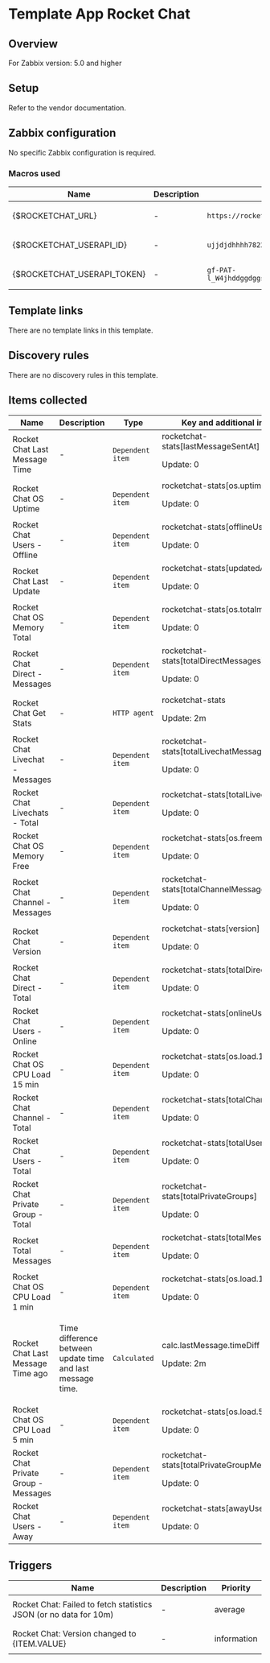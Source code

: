 # Template App Rocket Chat

## Overview

For Zabbix version: 5.0 and higher

## Setup

Refer to the vendor documentation.

## Zabbix configuration

No specific Zabbix configuration is required.

### Macros used

|Name|Description|Default|Type|
|----|-----------|-------|----|
|{$ROCKETCHAT_URL}|<p>-</p>|`https://rocket_chat.fqdn/api`|Text macro|
|{$ROCKETCHAT_USERAPI_ID}|<p>-</p>|`ujjdjdhhhh7822232`|Text macro|
|{$ROCKETCHAT_USERAPI_TOKEN}|<p>-</p>|`gf-PAT-l_W4jhddggdggsshdhdhdhkkkjfbbdbddt332`|Text macro|
## Template links

There are no template links in this template.

## Discovery rules

There are no discovery rules in this template.

## Items collected

|Name|Description|Type|Key and additional info|
|----|-----------|----|----|
|Rocket Chat Last Message Time|<p>-</p>|`Dependent item`|rocketchat-stats[lastMessageSentAt]<p>Update: 0</p>|
|Rocket Chat OS Uptime|<p>-</p>|`Dependent item`|rocketchat-stats[os.uptime]<p>Update: 0</p>|
|Rocket Chat Users - Offline|<p>-</p>|`Dependent item`|rocketchat-stats[offlineUsers]<p>Update: 0</p>|
|Rocket Chat Last Update|<p>-</p>|`Dependent item`|rocketchat-stats[updatedAt]<p>Update: 0</p>|
|Rocket Chat OS Memory Total|<p>-</p>|`Dependent item`|rocketchat-stats[os.totalmem]<p>Update: 0</p>|
|Rocket Chat Direct - Messages|<p>-</p>|`Dependent item`|rocketchat-stats[totalDirectMessages]<p>Update: 0</p>|
|Rocket Chat Get Stats|<p>-</p>|`HTTP agent`|rocketchat-stats<p>Update: 2m</p>|
|Rocket Chat Livechat - Messages|<p>-</p>|`Dependent item`|rocketchat-stats[totalLivechatMessages]<p>Update: 0</p>|
|Rocket Chat Livechats - Total|<p>-</p>|`Dependent item`|rocketchat-stats[totalLivechat]<p>Update: 0</p>|
|Rocket Chat OS Memory Free|<p>-</p>|`Dependent item`|rocketchat-stats[os.freemem]<p>Update: 0</p>|
|Rocket Chat Channel - Messages|<p>-</p>|`Dependent item`|rocketchat-stats[totalChannelMessages]<p>Update: 0</p>|
|Rocket Chat Version|<p>-</p>|`Dependent item`|rocketchat-stats[version]<p>Update: 0</p>|
|Rocket Chat Direct - Total|<p>-</p>|`Dependent item`|rocketchat-stats[totalDirect]<p>Update: 0</p>|
|Rocket Chat Users - Online|<p>-</p>|`Dependent item`|rocketchat-stats[onlineUsers]<p>Update: 0</p>|
|Rocket Chat OS CPU Load 15 min|<p>-</p>|`Dependent item`|rocketchat-stats[os.load.15min]<p>Update: 0</p>|
|Rocket Chat Channel - Total|<p>-</p>|`Dependent item`|rocketchat-stats[totalChannels]<p>Update: 0</p>|
|Rocket Chat Users - Total|<p>-</p>|`Dependent item`|rocketchat-stats[totalUsers]<p>Update: 0</p>|
|Rocket Chat Private Group - Total|<p>-</p>|`Dependent item`|rocketchat-stats[totalPrivateGroups]<p>Update: 0</p>|
|Rocket Total Messages|<p>-</p>|`Dependent item`|rocketchat-stats[totalMessages]<p>Update: 0</p>|
|Rocket Chat OS CPU Load 1 min|<p>-</p>|`Dependent item`|rocketchat-stats[os.load.1min]<p>Update: 0</p>|
|Rocket Chat Last Message Time ago|<p>Time difference between update time and last message time.</p>|`Calculated`|calc.lastMessage.timeDiff<p>Update: 2m</p>|
|Rocket Chat OS CPU Load 5 min|<p>-</p>|`Dependent item`|rocketchat-stats[os.load.5min]<p>Update: 0</p>|
|Rocket Chat Private Group - Messages|<p>-</p>|`Dependent item`|rocketchat-stats[totalPrivateGroupMessages]<p>Update: 0</p>|
|Rocket Chat Users - Away|<p>-</p>|`Dependent item`|rocketchat-stats[awayUsers]<p>Update: 0</p>|
## Triggers

|Name|Description|Priority|
|----|-----------|----|
|Rocket Chat: Failed to fetch statistics JSON (or no data for 10m)|<p>-</p>|average|
|Rocket Chat: Version changed to {ITEM.VALUE}|<p>-</p>|information|
